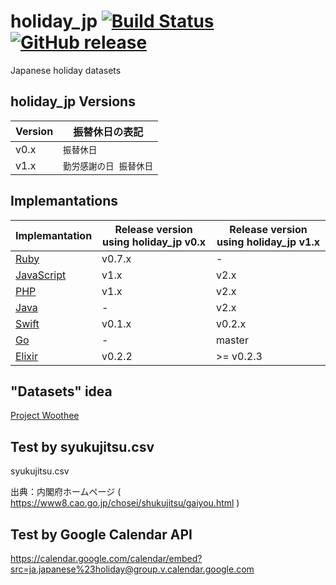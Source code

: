 # holiday_jp [![Build Status](https://travis-ci.org/holiday-jp/holiday_jp.svg?branch=master)](https://travis-ci.org/holiday-jp/holiday_jp) [![GitHub release](https://img.shields.io/github/release/holiday-jp/holiday_jp.svg)](https://github.com/holiday-jp/holiday_jp/releases)

Japanese holiday datasets

## holiday_jp Versions

| Version | 振替休日の表記 |
| --- | --- |
| v0.x | `振替休日` |
| v1.x | `勤労感謝の日 振替休日` |

## Implemantations

| Implemantation | Release version using holiday_jp v0.x | Release version using holiday_jp v1.x |
| --- | --- | --- |
| [Ruby](https://github.com/holiday-jp/holiday_jp-ruby) | v0.7.x | - |
| [JavaScript](https://github.com/holiday-jp/holiday_jp-js) | v1.x | v2.x |
| [PHP](https://github.com/holiday-jp/holiday_jp-php) | v1.x | v2.x |
| [Java](https://github.com/holiday-jp/holiday_jp-java) | - | v2.x |
| [Swift](https://github.com/holiday-jp/holiday_jp-swift) | v0.1.x | v0.2.x |
| [Go](https://github.com/holiday-jp/holiday_jp-go) | - | master |
| [Elixir](https://github.com/holiday-jp/holiday_jp-elixir) | v0.2.2 | >= v0.2.3 |

## "Datasets" idea

[Project Woothee](https://woothee.github.io/)

## Test by syukujitsu.csv

syukujitsu.csv

出典：内閣府ホームページ ( https://www8.cao.go.jp/chosei/shukujitsu/gaiyou.html )

## Test by Google Calendar API

https://calendar.google.com/calendar/embed?src=ja.japanese%23holiday@group.v.calendar.google.com
